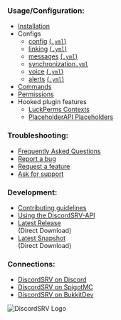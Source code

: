 ### Usage/Configuration:  
* [Installation](Installation)  
* Configs
	* [config](config) [(`.yml`)](../blob/master/src/main/resources/config/en.yml)  
	* [linking](linking) [(`.yml`)](../blob/master/src/main/resources/linking/en.yml)  
	* [messages](messages) [(`.yml`)](../blob/master/src/main/resources/messages/en.yml)  
	* [synchronization](synchronization)[`.yml`](../blob/master/src/main/resources/synchronization/en.yml)
	* [voice](voice) [(`.yml`)](../blob/master/src/main/resources/voice/en.yml)  
	* [alerts](alerts) [(`.yml`)](../blob/master/src/main/resources/alerts/en.yml)  
* [Commands](Commands)  
* [Permissions](Permissions)  
* Hooked plugin features
	* [LuckPerms Contexts](LPContext)
	* [PlaceholderAPI Placeholders](PAPI-Placeholders)
### Troubleshooting:  
* [Frequently Asked Questions](FAQ)  
* [Report a bug](../issues)  
* [Request a feature](../issues)  
* [Ask for support](https://discordsrv.com/discord)  
### Development:  
* [Contributing guidelines](../blob/master/CONTRIBUTING.md)  
* [Using the DiscordSRV-API](Home#Developers)  
* [Latest Release](https://get.discordsrv.com/)  
(Direct Download)  
* [Latest Snapshot](https://snapshot.discordsrv.com/)  
(Direct Download)  
### Connections:  
* [DiscordSRV on Discord](https://discordsrv.com/discord)  
* [DiscordSRV on SpigotMC](https://www.spigotmc.org/resources/discordsrv.18494/)  
* [DiscordSRV on BukkitDev](https://dev.bukkit.org/projects/discordsrv)  

![DiscordSRV Logo](https://lol.scarsz.me/AiKvTS/Logo-filled-stroke.png)  